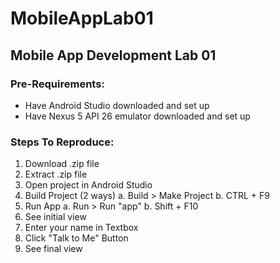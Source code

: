 # MobileAppLab01
## Mobile App Development Lab 01

### Pre-Requirements:
- Have Android Studio downloaded and set up
- Have Nexus 5 API 26 emulator downloaded and set up

### Steps To Reproduce:
1. Download .zip file
2. Extract .zip file
3. Open project in Android Studio
4. Build Project (2 ways)
	a. Build > Make Project
	b. CTRL + F9
5. Run App
	a. Run > Run "app"
	b. Shift + F10
6. See initial view
7. Enter your name in Textbox
8. Click "Talk to Me" Button
9. See final view
	
